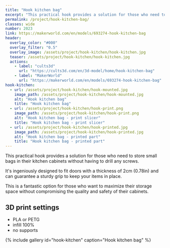 ```yaml
---
title: "Hook kitchen bag"
excerpt: "This practical hook provides a solution for those who need to store small bags in their kitchen cabinets without having to drill any screws."
permalink: /project/hook-kitchen-bag/
classes: wide
number: 2023
link: https://makerworld.com/en/models/693274-hook-kitchen-bag
header:
  overlay_color: "#000"
  overlay_filter: "0.5"
  overlay_image: /assets/project/hook-kitchen/hook-kitchen.jpg
  teaser: /assets/project/hook-kitchen/hook-kitchen.jpg
  actions:
    - label: "cults3d"
      url: "https://cults3d.com/en/3d-model/home/hook-kitchen-bag"
    - label: "MakerWorld"
      url: "https://makerworld.com/en/models/693274-hook-kitchen-bag"
hook-kitchen:
  - url: /assets/project/hook-kitchen/hook-mounted.jpg
    image_path: /assets/project/hook-kitchen/hook-mounted.jpg
    alt: "Hook kitchen bag"
    title: "Hook kitchen bag"
  - url: /assets/project/hook-kitchen/hook-print.png
    image_path: /assets/project/hook-kitchen/hook-print.png
    alt: "Hook kitchen bag - print slicer"
    title: "Hook kitchen bag - print slicer"
  - url: /assets/project/hook-kitchen/hook-printed.jpg
    image_path: /assets/project/hook-kitchen/hook-printed.jpg
    alt: "Hook kitchen bag - printed part"
    title: "Hook kitchen bag - printed part"
---
```


This practical hook provides a solution for those who need to store small bags in their kitchen cabinets without having to drill any screws.

It's ingeniously designed to fit doors with a thickness of 2cm (0.78in) and can guarantee a sturdy grip to keep your items in place.

This is a fantastic option for those who want to maximize their storage space without compromising the quality and safety of their cabinets.

## 3D print settings

- PLA or PETG
- infill 100%
- no supports

{% include gallery id="hook-kitchen" caption="Hook kitchen bag" %}